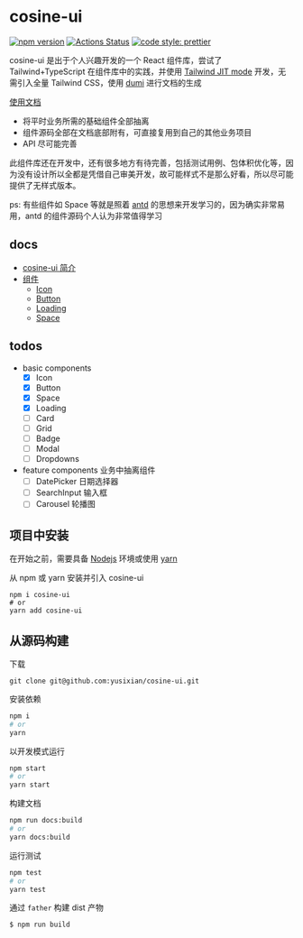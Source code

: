 # cosine-ui

[![npm version](https://img.shields.io/npm/v/cosine-ui/latest.svg)](https://www.npmjs.com/package/cosine-ui)
[![Actions Status](https://github.com/yusixian/cosine-ui/actions/workflows/npm-publish.yml/badge.svg)](https://github.com/yusixian/cosine-ui)
[![code style: prettier](https://img.shields.io/badge/code_style-prettier-ff69b4.svg?style=flat-square)](https://github.com/prettier/prettier)

cosine-ui 是出于个人兴趣开发的一个 React 组件库，尝试了 Tailwind+TypeScript 在组件库中的实践，并使用 [Tailwind JIT mode](https://www.tailwindcss.cn/docs/just-in-time-mode) 开发，无需引入全量 Tailwind CSS，使用 [dumi](https://d.umijs.org/zh-CN) 进行文档的生成

[使用文档](https://ui.cosine.ren/)

- 将平时业务所需的基础组件全部抽离
- 组件源码全部在文档底部附有，可直接复用到自己的其他业务项目
- API 尽可能完善

此组件库还在开发中，还有很多地方有待完善，包括测试用例、包体积优化等，因为没有设计所以全都是凭借自己审美开发，故可能样式不是那么好看，所以尽可能提供了无样式版本。

ps: 有些组件如 Space 等就是照着 [antd](https://ant.design/index-cn) 的思想来开发学习的，因为确实非常易用，antd 的组件源码个人认为非常值得学习

## docs

- [cosine-ui 简介](https://ui.cosine.ren/guide)
- [组件](https://ui.cosine.ren/components)
  - [Icon](https://ui.cosine.ren/components/icon)
  - [Button](https://ui.cosine.ren/components/button)
  - [Loading](https://ui.cosine.ren/components/loading)
  - [Space](https://ui.cosine.ren/components/space)

## todos

- basic components
  - [x] Icon
  - [x] Button
  - [x] Space
  - [x] Loading
  - [ ] Card
  - [ ] Grid
  - [ ] Badge
  - [ ] Modal
  - [ ] Dropdowns
- feature components 业务中抽离组件
  - [ ] DatePicker 日期选择器
  - [ ] SearchInput 输入框
  - [ ] Carousel 轮播图

## 项目中安装

在开始之前，需要具备 [Nodejs](https://nodejs.org/en/) 环境或使用 [yarn](https://classic.yarnpkg.com/en/docs/install#windows-stable)

从 npm 或 yarn 安装并引入 cosine-ui

```
npm i cosine-ui
# or
yarn add cosine-ui
```

## 从源码构建

下载

```
git clone git@github.com:yusixian/cosine-ui.git
```

安装依赖

```bash
npm i
# or
yarn
```

以开发模式运行

```bash
npm start
# or
yarn start
```

构建文档

```bash
npm run docs:build
# or
yarn docs:build
```

运行测试

```bash
npm test
# or
yarn test
```

通过 `father` 构建 dist 产物

```bash
$ npm run build
```

